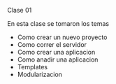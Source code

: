 Clase 01

En esta clase se tomaron los temas

* Como crear un nuevo proyecto
* Como correr el servidor
* Como crear una aplicacion
* Como anadir una aplicacion
* Templates
* Modularizacion
